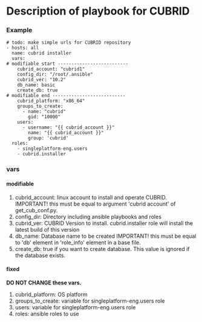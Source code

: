 # Description of playbook for CUBRID

### Example ###
```
# todo: make simple urls for CUBRID repository
- hosts: all
  name: cubrid installer
  vars:
# modifiable start --------------------------
    cubrid_account: "cubrid1"
    config_dir: "/root/.ansible"
    cubrid_ver: "10.2"
    db_name: basic
    create_db: true
# modifiable end ---------------------------
    cubrid_platform: "x86_64"
    groups_to_create:
      - name: "cubrid"
        gid: "10000"
    users:
      - username: "{{ cubrid_account }}"
        name: "{{ cubrid_account }}"
        group: 'cubrid'
  roles:
    - singleplatform-eng.users
    - cubrid.installer
```

### vars ###

#### modifiable ####
1. cubrid_account: linux account to install and operate CUBRID. IMPORTANT! this must be equal to argument 'cubrid account' of get_cub_conf.py.
2. config_dir: Directory including ansible playbooks and roles 
3. cubrid_ver: CUBRID Version to install. cubrid.installer role will install the latest build of this version
4. db_name: Database name to be created
IMPORTANT! this must be equal to 'db' element in 'role_info' element in a base file.
5. create_db: true if you want to create database. This value is ignored if the database exists.

#### fixed ####
**DO NOT CHANGE these vars.**
1. cubrid_platform: OS platform 
2. groups_to_create: variable for singleplatform-eng.users role
3. users: variable for singleplatform-eng.users role
4. roles: ansible roles to use